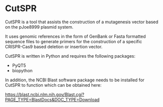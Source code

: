 # CutSPR
CutSPR is a tool that assists the construction of a mutagenesis vector based on the pJoe8999 plasmid system.

It uses genomic references in the form of GenBank or Fasta formatted sequence files to generate primers for the construction of a specific CRISPR-Cas9 based deletion or insertion vector.


CutSPR is written in Python and requires the following packages:
<ul>
<li>PyQT5</li>
<li>biopython</li>
</ul>

In addition, the NCBI Blast software package needs to be installed for CutSPR to function which can be obtained here:

https://blast.ncbi.nlm.nih.gov/Blast.cgi?PAGE_TYPE=BlastDocs&DOC_TYPE=Download
